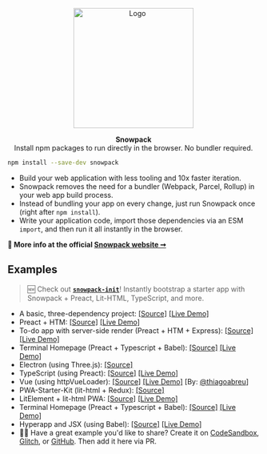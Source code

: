 

<p align="center">
  <img alt="Logo" src="https://www.snowpack.dev/img/logo.png" height="240">
</p>

<p align="center">
   <strong>Snowpack</strong><br/>Install npm packages to run directly in the browser. No bundler required.
</p>

``` bash
npm install --save-dev snowpack
```

- Build your web application with less tooling and 10x faster iteration.
- Snowpack removes the need for a bundler (Webpack, Parcel, Rollup) in your web app build process.
- Instead of bundling your app on every change, just run Snowpack once (right after `npm install`).
- Write your application code, import those dependencies via an ESM `import`, and then run it all instantly in the browser. 

**💁 More info at the official [Snowpack website ➞](https://snowpack.dev)**


## Examples

> 🆕 Check out **[`snowpack-init`](https://github.com/pikapkg/snowpack-init)**! Instantly bootstrap a starter app with Snowpack + Preact, Lit-HTML, TypeScript, and more.

- A basic, three-dependency project: [[Source]](https://glitch.com/edit/#!/pika-web-example-simple) [[Live Demo]](https://pika-web-example-simple.glitch.me/)
- Preact + HTM: [[Source]](https://glitch.com/edit/#!/pika-web-example-preact-htm) [[Live Demo]](https://pika-web-example-preact-htm.glitch.me)
- To-do app with server-side render (Preact + HTM + Express): [[Source]](https://github.com/beejunk/universal-pika-example) [[Live Demo]](https://safe-everglades-56846.herokuapp.com/)  
- Terminal Homepage (Preact + Typescript + Babel): [[Source]](https://github.com/ndom91/terminal-homepage) [[Live Demo]](https://termy.netlify.com) 
- Electron (using Three.js): [[Source]](https://github.com/br3tt/electron-three)
- TypeScript (using Preact): [[Source]](https://glitch.com/edit/#!/pika-web-ts-preact) [[Live Demo]](https://pika-web-ts-preact.glitch.me/)
- Vue (using httpVueLoader): [[Source]](https://glitch.com/edit/#!/pika-web-vue-httpvueloader) [[Live Demo]](https://pika-web-vue-httpvueloader.glitch.me/) [By: [@thiagoabreu](https://github.com/thiagoabreu)]
- PWA-Starter-Kit (lit-html + Redux): [[Source]](https://github.com/Polymer/pwa-starter-kit/issues/339)
- LitElement + lit-html PWA: [[Source]](https://github.com/thepassle/reddit-pwa) [[Live Demo]](https://angry-turing-4769b3.netlify.com/)  
- Terminal Homepage (Preact + Typescript + Babel): [[Source]](https://github.com/ndom91/terminal-homepage) [[Live Demo]](https://termy.netlify.com)
- Hyperapp and JSX (using Babel): [[Source]](https://github.com/Monchi/snowpack-hyperapp) [[Live Demo]](https://snowpack-hyperapp.netlify.com/)
- 🙋‍♀️ Have a great example you'd like to share? Create it on [CodeSandbox](https://codesandbox.io/), [Glitch](https://glitch.com), or [GitHub](https://github.com/new). Then add it here via PR.
